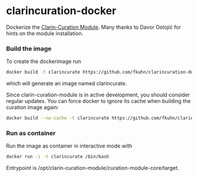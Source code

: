 # clarincuration-docker
Dockerize the [Clarin-Curation Module](https://github.com/clarin-eric/clarin-curation-module).
Many thanks to Davor Ostojić for hints on the module installation.

### Build the image
To create the dockerimage run

```bash
docker build -t clarincurate https://github.com/fkuhn/clarincuration-docker.git
```
which will generate an image named clarincurate.

Since clarin-curation-module is in active development, you should consider regular updates.
You can force docker to ignore its cache when building the curation image again:
```bash
docker build --no-cache -t clarincurate https://github.com/fkuhn/clarincuration-docker.git
```


### Run as container
Run the image as container  in interactive mode with

```bash
docker run -i -t clarincurate /bin/bash
```
Entrypoint is /opt/clarin-curation-module/curation-module-core/target.
